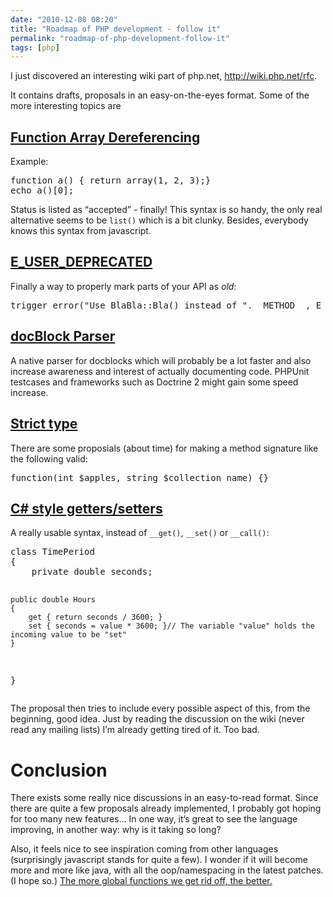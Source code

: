 ```yaml
---
date: "2010-12-08 08:20"
title: "Roadmap of PHP development - follow it"
permalink: "roadmap-of-php-development-follow-it"
tags: [php]
---
```


I just discovered an interesting wiki part of php.net, <a href="http://wiki.php.net/rfc"></a><a href="http://wiki.php.net/rfc">http://wiki.php.net/rfc</a>.

It contains drafts, proposals in an easy-on-the-eyes format. Some of the more interesting topics are
<h2><a href="http://wiki.php.net/rfc/functionarraydereferencing">Function Array Dereferencing</a></h2>
Example:
<div class="CodeRay">
<div class="code">
<pre>function a() { return array(1, 2, 3);}
echo a()[0];</pre>
</div>
</div>
Status is listed as “accepted” - finally! This syntax is so handy, the only real alternative seems to be <code>list()</code> which is a bit clunky. Besides, everybody knows this syntax from javascript.
<h2><a href="http://wiki.php.net/rfc/e-user-deprecated-warning">E_USER_DEPRECATED</a></h2>
Finally a way to properly mark parts of your API as <em>old</em>:
<div class="CodeRay">
<div class="code">
<pre>trigger_error("Use BlaBla::Bla() instead of ".__METHOD__, E_USER_DEPRECATED);</pre>
</div>
</div>
<h2><a href="http://wiki.php.net/rfc/docblockparser">docBlock Parser</a></h2>
A native parser for docblocks which will probably be a lot faster and also increase awareness and interest of actually documenting code. PHPUnit testcases and frameworks such as Doctrine 2 might gain some speed increase.
<h2><a href="http://wiki.php.net/rfc/typechecking">Strict type</a></h2>
There are some proposials (about time) for making a method signature like the following valid:
<div class="CodeRay">
<div class="code">
<pre>function(int $apples, string $collection_name) {}</pre>
</div>
</div>
<h2><a href="http://wiki.php.net/rfc/propertygetsetsyntax">C# style getters/setters</a></h2>
A really usable syntax, instead of <code>__get()</code>, <code>__set()</code> or <code>__call()</code>:
<div class="CodeRay">
<div class="code">
<pre>class TimePeriod
{
    private double seconds;

    public double Hours
    {
        get { return seconds / 3600; }
        set { seconds = value * 3600; }// The variable "value" holds the incoming value to be "set"
    }
}</pre>
</div>
</div>
The proposal then tries to include every possible aspect of this, from the beginning, good idea. Just by reading the discussion on the wiki (never read any mailing lists) I’m already getting tired of it. Too bad.
<h1>Conclusion</h1>
There exists some really nice discussions in an easy-to-read format. Since there are quite a few proposals already implemented, I probably got hoping for too many new features… In one way, it’s great to see the language improving, in another way: why is it taking so long?

Also, it feels nice to see inspiration coming from other languages (surprisingly javascript stands for quite a few). I wonder if it will become more and more like java, with all the oop/namespacing in the latest patches. (I hope so.) <a href="http://iamnearlythere.tumblr.com/post/1242918472/global-code-sucks-php-has-5468-global-functions">The more global functions we get rid off, the better.</a>

